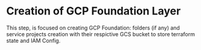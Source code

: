 
# Creation of GCP Foundation Layer

This step, is focused on creating GCP Foundation: folders (if any) and service projects creation with their respictive GCS bucket to store terraform state and IAM Config.

